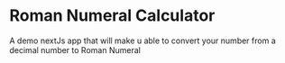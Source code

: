 # Roman Numeral Calculator
 A demo nextJs app that will make u able to convert your number from a decimal number to Roman Numeral 
